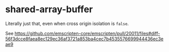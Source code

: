 # shared-array-buffer

Literally just that, even when cross origin isolation is `false`.

See https://github.com/emscripten-core/emscripten/pull/20011/files#diff-56f3dcce8faea8ec129ec36af3721a853ba4cec7b4535576699944436ec3eae9
